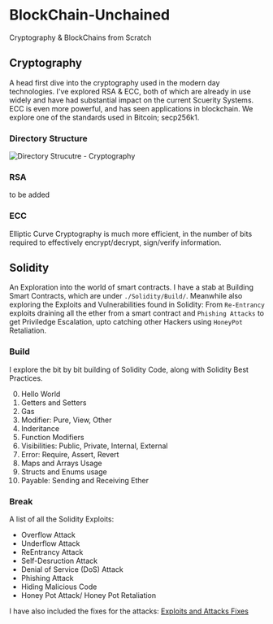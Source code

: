 # BlockChain-Unchained
Cryptography & BlockChains from Scratch

## Cryptography
A head first dive into the cryptography used in the modern day technologies. I've explored RSA & ECC, both of which are already in use widely and have had substantial impact on the current Scuerity Systems. ECC is even more powerful, and has seen applications in blockchain. We explore one of the standards used in Bitcoin; secp256k1.

### Directory Structure
![Directory Strucutre - Cryptography](https://i.imgur.com/qdU5gZR.png)

### RSA
to be added

### ECC
Elliptic Curve Cryptography is much more efficient, in the number of bits required to effectively encrypt/decrypt, sign/verify information. 

## Solidity
An Exploration into the world of smart contracts.
I have a stab at Building Smart Contracts, which are under ```./Solidity/Build/```. Meanwhile also exploring the Exploits and Vulnerabilities found in Solidity: From ```Re-Entrancy``` exploits draining all the ether from a smart contract and ```Phishing Attacks``` to get Priviledge Escalation, upto catching other Hackers using ```HoneyPot``` Retaliation.  

### Build
I explore the bit by bit building of Solidity Code, along with Solidity Best Practices.

0. Hello World
1. Getters and Setters
2. Gas
3. Modifier: Pure, View, Other
4. Inderitance
5. Function Modifiers
6. Visibilities: Public, Private, Internal, External
7. Error: Require, Assert, Revert
8. Maps and Arrays Usage
9. Structs and Enums usage
10. Payable: Sending and Receiving Ether

### Break
A list of all the Solidity Exploits:
- Overflow Attack
- Underflow Attack
- ReEntrancy Attack
- Self-Desruction Attack
- Denial of Service (DoS) Attack
- Phishing Attack
- Hiding Malicious Code
- Honey Pot Attack/ Honey Pot Retaliation

I have also included the fixes for the attacks: [Exploits and Attacks Fixes](https://github.com/SmartyPants042/BlockChain-Unchained/tree/main/Solidity/Break)
